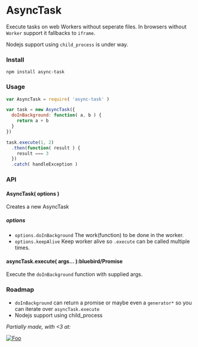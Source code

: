 AsyncTask
=========

Execute tasks on web Workers without seperate files. In browsers without ```Worker``` support it fallbacks to ```iframe```.

Nodejs support using ```child_process``` is under way.

### Install

```
npm install async-task
```

### Usage
```javascript
var AsyncTask = require( 'async-task' )

var task = new AsyncTask({
  doInBackground: function( a, b ) {
    return a + b
  }
})

task.execute(1, 2)
  .then(function( result ) {
    result === 3
  })
  .catch( handleException )
```

### API

#### AsyncTask( options )

Creates a new AsyncTask

##### options

* ```options.doInBackground``` The work(function) to be done in the worker.
* ```options.keepAlive``` Keep worker alive so ```.execute``` can be called multiple times.

#### asyncTask.execute( args... ):bluebird/Promise

Execute the ```doInBackground``` function with supplied args.

### Roadmap

* ```doInBackground``` can return a promise or maybe even a ```generator*``` so you can iterate over ```asyncTask.execute```
* Nodejs support using child_process

*Partially made, with <3 at:*

[![Foo](http://wtw.no/gfx/wtw-logo2.png)](https://github.com/wtw-software/)
